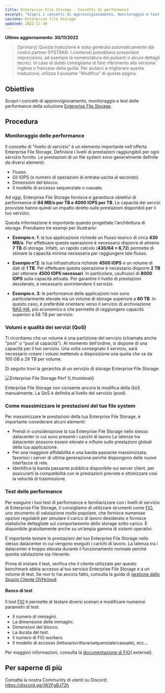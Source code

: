 ```yaml
---
title: Enterprise File Storage - Concetti di performance
excerpt: "Scopri i concetti di approvvigionamento, monitoraggio e test delle performance della soluzione Enterprise File Storage"
sezione: Enterprise File Storage
updated: 2022-11-30
---
```


**Ultimo aggiornamento: 30/11/2022**

> [!primary]
> Questa traduzione è stata generata automaticamente dal nostro partner SYSTRAN. I contenuti potrebbero presentare imprecisioni, ad esempio la nomenclatura dei pulsanti o alcuni dettagli tecnici. In caso di dubbi consigliamo di fare riferimento alla versione inglese o francese della guida. Per aiutarci a migliorare questa traduzione, utilizza il pulsante "Modifica" di questa pagina.
>

## Obiettivo

Scopri i concetti di approvvigionamento, monitoraggio e test delle performance della soluzione [Enterprise File Storage](https://www.ovhcloud.com/it/storage-solutions/enterprise-file-storage/).

## Procedura

### Monitoraggio delle performance

Il concetto di "livello di servizio" è un elemento importante nell'offerta Enterprise File Storage. Definisce i livelli di prestazioni raggiungibili per ogni servizio fornito. Le prestazioni di un file system sono generalmente definite da diversi elementi: 

- Flusso.
- Gli IOPS (o numero di operazioni di entrata-uscita al secondo).
- Dimensioni del blocco.
- Il modello di accesso sequenziale o casuale.

Ad oggi, Enterprise File Storage fornisce e garantisce obiettivi di performance di **64 MB/s per TB e 4000 IOPS per TB**. Le capacità dei servizi provviste hanno quindi un impatto diretto sulle prestazioni disponibili per il tuo servizio.

Questa informazione è importante quando progettate l'architettura di storage. Prendiamo tre esempi per illustrarlo:

- **Esempio n. 1**: la tua applicazione richiede un flusso teorico di circa **430 MB/s**. Per effettuare questa operazione è necessario disporre di almeno **7 TB** di storage. Infatti, un rapido calcolo (**430/64 = 6,72**) permette di stimare la capacità minima necessaria per raggiungere tale flusso.

- **Esempio n°2**: la tua infrastruttura richiede **4500 IOPS** e un volume di dati di **1 TB**. Per effettuare questa operazione è necessario disporre **2 TB** per ottenere **4500 IOPS necessari**. In particolare, usufruisci di **8000 IOPS** sulla capacità attivata. Per garantire il livello di prestazioni desiderato, è necessario sovrintendere il servizio.

- **Esempio n. 3**: le performance delle applicazioni non sono particolarmente elevate ma un volume di storage superiore a **60 TB**. In questo caso, è preferibile orientarsi verso il servizio di archiviazione [NAS-HA](https://www.ovhcloud.com/it/storage-solutions/nas-ha/), più economico e che permette di raggiungere capacità superiori a 58 TB per servizio.

### Volumi e qualità dei servizi (QoS)

Ti ricordiamo che un volume è una partizione del servizio (chiamata anche "pool" o "pool di capacità"). Al momento dell'ordine, si dispone di una capacità per il tuo servizio. Una volta consegnato il servizio, sarà necessario creare i volumi mettendo a disposizione una quota che va da 100 GB a 29 TB per volume. 

Di seguito trovi la gerarchia di un servizio di storage Enterprise File Storage:

![Enterprise File Storage Perf 1](images/Netapp_Hierarchie_2.png){.thumbnail}

Enterprise File Storage non consente ancora la modifica della QoS manualmente. La QoS è definita al livello del servizio (pool).

### Come massimizzare le prestazioni del tuo file system

Per massimizzare le prestazioni della tua Enterprise File Storage, è importante considerare alcuni elementi:

- Prendi in considerazione la tua Enterprise File Storage nello stesso datacenter in cui sono presenti i carichi di lavoro Le latenze tra datacenter possono essere elevate e influire sulle prestazioni globali della tua applicazione.
- Per una maggiore affidabilità e una banda passante massimizzata, favorisci i server di ultima generazione perché dispongono delle nuove interfacce di rete.
- Identifica la banda passante pubblica disponibile sui server client, per assicurarti la compatibilità con le prestazioni previste e ottimizzare così la velocità di trasmissione.

### Test delle performance

Per eseguire i tuoi test di performance e familiarizzare con i livelli di servizio di Enterprise File Storage, ti consigliamo di utilizzare strumenti come [FIO](https://github.com/axboe/fio), uno strumento di valutazione molto popolare. che fornisce numerose opzioni regolabili per simulare il carico di lavoro desiderato e fornisce statistiche dettagliate sul comportamento dello storage sotto carico. È disponibile gratuitamente anche su un’ampia gamma di sistemi operativi.

È importante testare le prestazioni del tuo Enterprise File Storage nello stesso datacenter in cui vengono eseguiti i carichi di lavoro. La latenza tra i datacenter è troppo elevata durante il funzionamento normale perché questa valutazione sia rilevante.

Prima di iniziare il test, verifica che il cliente utilizzato per questo benchmark abbia accesso al tuo servizio Enterprise File Storage e a un volume di test. Se non lo hai ancora fatto, consulta la guida di [gestione dallo Spazio Cliente OVHcloud](/pages/cloud/storage/file_storage/netapp_control_panel).

#### Banco di test

Il tool [FIO](https://github.com/axboe/fio) ti permette di testare diversi scenari e modificare numerosi parametri di test: 

- Il numero di immagini.
- La dimensione delle immagini.
- Dimensioni del blocco.
- La durata del test.
- Il numero di FIO workers.
- Il modello di accesso (lettura/scrittura/sequenziale/casuale), ecc...

Per maggiori informazioni, consulta la [documentazione di FIO](https://fio.readthedocs.io/en/latest/index.html){.external}.

## Per saperne di più

Contatta la nostra Community di utenti su Discord: <https://discord.gg/jW2FgBJ72h>
